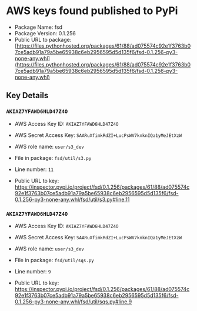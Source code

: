 # AWS keys found published to PyPi

* Package Name: fsd
* Package Version: 0.1.256
* Public URL to package: [https://files.pythonhosted.org/packages/61/88/ad075574c92e1f3763b07ce5adb91a79a5be65938c6eb2956595d5d135f6/fsd-0.1.256-py3-none-any.whl](https://files.pythonhosted.org/packages/61/88/ad075574c92e1f3763b07ce5adb91a79a5be65938c6eb2956595d5d135f6/fsd-0.1.256-py3-none-any.whl)

## Key Details

### `AKIAZ7YFAWD6HLD47Z4O`

* AWS Access Key ID: `AKIAZ7YFAWD6HLD47Z4O`
* AWS Secret Access Key: `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` 
* AWS role name: `user/s3_dev`
* File in package: `fsd/util/s3.py`
* Line number: `11`

* Public URL to key: https://inspector.pypi.io/project/fsd/0.1.256/packages/61/88/ad075574c92e1f3763b07ce5adb91a79a5be65938c6eb2956595d5d135f6/fsd-0.1.256-py3-none-any.whl/fsd/util/s3.py#line.11



### `AKIAZ7YFAWD6HLD47Z4O`

* AWS Access Key ID: `AKIAZ7YFAWD6HLD47Z4O`
* AWS Secret Access Key: `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` 
* AWS role name: `user/s3_dev`
* File in package: `fsd/util/sqs.py`
* Line number: `9`

* Public URL to key: https://inspector.pypi.io/project/fsd/0.1.256/packages/61/88/ad075574c92e1f3763b07ce5adb91a79a5be65938c6eb2956595d5d135f6/fsd-0.1.256-py3-none-any.whl/fsd/util/sqs.py#line.9


